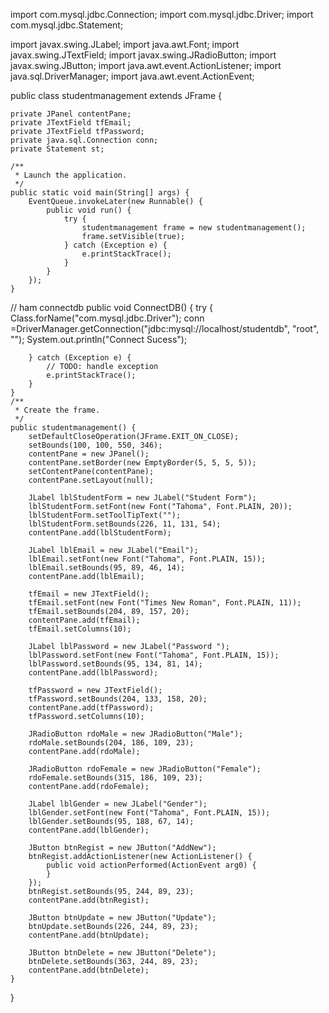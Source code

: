 import com.mysql.jdbc.Connection;
import com.mysql.jdbc.Driver;
import com.mysql.jdbc.Statement;

import javax.swing.JLabel;
import java.awt.Font;
import javax.swing.JTextField;
import javax.swing.JRadioButton;
import javax.swing.JButton;
import java.awt.event.ActionListener;
import java.sql.DriverManager;
import java.awt.event.ActionEvent;

public class studentmanagement extends JFrame {

	private JPanel contentPane;
	private JTextField tfEmail;
	private JTextField tfPassword;
	private java.sql.Connection conn;
	private Statement st;
	
	/**
	 * Launch the application.
	 */
	public static void main(String[] args) {
		EventQueue.invokeLater(new Runnable() {
			public void run() {
				try {
					studentmanagement frame = new studentmanagement();
					frame.setVisible(true);
				} catch (Exception e) {
					e.printStackTrace();
				}
			}
		});
	}
// ham connectdb
	public void ConnectDB()
	{
		try {
			Class.forName("com.mysql.jdbc.Driver");
			conn =DriverManager.getConnection("jdbc:mysql://localhost/studentdb", "root", "");
			System.out.println("Connect Sucess");
			
		} catch (Exception e) {
			// TODO: handle exception
			e.printStackTrace();
		}
	}
	/**
	 * Create the frame.
	 */
	public studentmanagement() {
		setDefaultCloseOperation(JFrame.EXIT_ON_CLOSE);
		setBounds(100, 100, 550, 346);
		contentPane = new JPanel();
		contentPane.setBorder(new EmptyBorder(5, 5, 5, 5));
		setContentPane(contentPane);
		contentPane.setLayout(null);
		
		JLabel lblStudentForm = new JLabel("Student Form");
		lblStudentForm.setFont(new Font("Tahoma", Font.PLAIN, 20));
		lblStudentForm.setToolTipText("");
		lblStudentForm.setBounds(226, 11, 131, 54);
		contentPane.add(lblStudentForm);
		
		JLabel lblEmail = new JLabel("Email");
		lblEmail.setFont(new Font("Tahoma", Font.PLAIN, 15));
		lblEmail.setBounds(95, 89, 46, 14);
		contentPane.add(lblEmail);
		
		tfEmail = new JTextField();
		tfEmail.setFont(new Font("Times New Roman", Font.PLAIN, 11));
		tfEmail.setBounds(204, 89, 157, 20);
		contentPane.add(tfEmail);
		tfEmail.setColumns(10);
		
		JLabel lblPassword = new JLabel("Password ");
		lblPassword.setFont(new Font("Tahoma", Font.PLAIN, 15));
		lblPassword.setBounds(95, 134, 81, 14);
		contentPane.add(lblPassword);
		
		tfPassword = new JTextField();
		tfPassword.setBounds(204, 133, 158, 20);
		contentPane.add(tfPassword);
		tfPassword.setColumns(10);
		
		JRadioButton rdoMale = new JRadioButton("Male");
		rdoMale.setBounds(204, 186, 109, 23);
		contentPane.add(rdoMale);
		
		JRadioButton rdoFemale = new JRadioButton("Female");
		rdoFemale.setBounds(315, 186, 109, 23);
		contentPane.add(rdoFemale);
		
		JLabel lblGender = new JLabel("Gender");
		lblGender.setFont(new Font("Tahoma", Font.PLAIN, 15));
		lblGender.setBounds(95, 188, 67, 14);
		contentPane.add(lblGender);
		
		JButton btnRegist = new JButton("AddNew");
		btnRegist.addActionListener(new ActionListener() {
			public void actionPerformed(ActionEvent arg0) {
			}
		});
		btnRegist.setBounds(95, 244, 89, 23);
		contentPane.add(btnRegist);
		
		JButton btnUpdate = new JButton("Update");
		btnUpdate.setBounds(226, 244, 89, 23);
		contentPane.add(btnUpdate);
		
		JButton btnDelete = new JButton("Delete");
		btnDelete.setBounds(363, 244, 89, 23);
		contentPane.add(btnDelete);
	}
}
